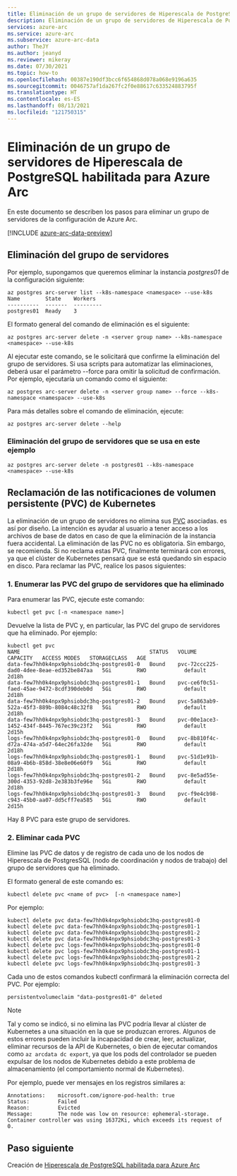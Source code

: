 ```yaml
---
title: Eliminación de un grupo de servidores de Hiperescala de PostgreSQL habilitada para Azure Arc
description: Eliminación de un grupo de servidores de Hiperescala de Postgres habilitada para Azure Arc
services: azure-arc
ms.service: azure-arc
ms.subservice: azure-arc-data
author: TheJY
ms.author: jeanyd
ms.reviewer: mikeray
ms.date: 07/30/2021
ms.topic: how-to
ms.openlocfilehash: 00387e190df3bcc6f654868d078a068e9196a635
ms.sourcegitcommit: 0046757af1da267fc2f0e88617c633524883795f
ms.translationtype: HT
ms.contentlocale: es-ES
ms.lasthandoff: 08/13/2021
ms.locfileid: "121750315"
---
```

# <a name="delete-an-azure-arc-enabled-postgresql-hyperscale-server-group"></a>Eliminación de un grupo de servidores de Hiperescala de PostgreSQL habilitada para Azure Arc

En este documento se describen los pasos para eliminar un grupo de servidores de la configuración de Azure Arc.

[!INCLUDE [azure-arc-data-preview](../../../includes/azure-arc-data-preview.md)]

## <a name="delete-the-server-group"></a>Eliminación del grupo de servidores

Por ejemplo, supongamos que queremos eliminar la instancia _postgres01_ de la configuración siguiente:

```azurecli
az postgres arc-server list --k8s-namespace <namespace> --use-k8s
Name        State    Workers
----------  -------  ---------
postgres01  Ready    3
```

El formato general del comando de eliminación es el siguiente:
```azurecli
az postgres arc-server delete -n <server group name> --k8s-namespace <namespace> --use-k8s
```
Al ejecutar este comando, se le solicitará que confirme la eliminación del grupo de servidores. Si usa scripts para automatizar las eliminaciones, deberá usar el parámetro --force para omitir la solicitud de confirmación. Por ejemplo, ejecutaría un comando como el siguiente: 
```azurecli
az postgres arc-server delete -n <server group name> --force --k8s-namespace <namespace> --use-k8s
```

Para más detalles sobre el comando de eliminación, ejecute:
```azurecli
az postgres arc-server delete --help 
```

### <a name="delete-the-server-group-used-in-this-example"></a>Eliminación del grupo de servidores que se usa en este ejemplo

```azurecli
az postgres arc-server delete -n postgres01 --k8s-namespace <namespace> --use-k8s
```

## <a name="reclaim-the-kubernetes-persistent-volume-claims-pvcs"></a>Reclamación de las notificaciones de volumen persistente (PVC) de Kubernetes

La eliminación de un grupo de servidores no elimina sus [PVC](https://kubernetes.io/docs/concepts/storage/persistent-volumes/) asociadas. es así por diseño. La intención es ayudar al usuario a tener acceso a los archivos de base de datos en caso de que la eliminación de la instancia fuera accidental. La eliminación de las PVC no es obligatoria. Sin embargo, se recomienda. Si no reclama estas PVC, finalmente terminará con errores, ya que el clúster de Kubernetes pensará que se está quedando sin espacio en disco. Para reclamar las PVC, realice los pasos siguientes:

### <a name="1-list-the-pvcs-for-the-server-group-you-deleted"></a>1. Enumerar las PVC del grupo de servidores que ha eliminado

Para enumerar las PVC, ejecute este comando:

```console
kubectl get pvc [-n <namespace name>]
```

Devuelve la lista de PVC y, en particular, las PVC del grupo de servidores que ha eliminado. Por ejemplo:

```output
kubectl get pvc
NAME                                         STATUS   VOLUME                                     CAPACITY   ACCESS MODES   STORAGECLASS   AGE
data-few7hh0k4npx9phsiobdc3hq-postgres01-0   Bound    pvc-72ccc225-dad0-4dee-8eae-ed352be847aa   5Gi        RWO            default        2d18h
data-few7hh0k4npx9phsiobdc3hq-postgres01-1   Bound    pvc-ce6f0c51-faed-45ae-9472-8cdf390deb0d   5Gi        RWO            default        2d18h
data-few7hh0k4npx9phsiobdc3hq-postgres01-2   Bound    pvc-5a863ab9-522a-45f3-889b-8084c48c32f8   5Gi        RWO            default        2d18h
data-few7hh0k4npx9phsiobdc3hq-postgres01-3   Bound    pvc-00e1ace3-1452-434f-8445-767ec39c23f2   5Gi        RWO            default        2d15h
logs-few7hh0k4npx9phsiobdc3hq-postgres01-0   Bound    pvc-8b810f4c-d72a-474a-a5d7-64ec26fa32de   5Gi        RWO            default        2d18h
logs-few7hh0k4npx9phsiobdc3hq-postgres01-1   Bound    pvc-51d1e91b-08a9-4b6b-858d-38e8e06e60f9   5Gi        RWO            default        2d18h
logs-few7hh0k4npx9phsiobdc3hq-postgres01-2   Bound    pvc-8e5ad55e-300d-4353-92d8-2e383b3fe96e   5Gi        RWO            default        2d18h
logs-few7hh0k4npx9phsiobdc3hq-postgres01-3   Bound    pvc-f9e4cb98-c943-45b0-aa07-dd5cff7ea585   5Gi        RWO            default        2d15h
```
Hay 8 PVC para este grupo de servidores.

### <a name="2-delete-each-of-the-pvcs"></a>2. Eliminar cada PVC

Elimine las PVC de datos y de registro de cada uno de los nodos de Hiperescala de PostgresSQL (nodo de coordinación y nodos de trabajo) del grupo de servidores que ha eliminado.

El formato general de este comando es: 

```console
kubectl delete pvc <name of pvc>  [-n <namespace name>]
```

Por ejemplo:

```console
kubectl delete pvc data-few7hh0k4npx9phsiobdc3hq-postgres01-0
kubectl delete pvc data-few7hh0k4npx9phsiobdc3hq-postgres01-1
kubectl delete pvc data-few7hh0k4npx9phsiobdc3hq-postgres01-2
kubectl delete pvc data-few7hh0k4npx9phsiobdc3hq-postgres01-3
kubectl delete pvc logs-few7hh0k4npx9phsiobdc3hq-postgres01-0
kubectl delete pvc logs-few7hh0k4npx9phsiobdc3hq-postgres01-1
kubectl delete pvc logs-few7hh0k4npx9phsiobdc3hq-postgres01-2
kubectl delete pvc logs-few7hh0k4npx9phsiobdc3hq-postgres01-3
```

Cada uno de estos comandos kubectl confirmará la eliminación correcta del PVC. Por ejemplo:

```output
persistentvolumeclaim "data-postgres01-0" deleted
```
  

>[!NOTE]
> Tal y como se indicó, si no elimina las PVC podría llevar al clúster de Kubernetes a una situación en la que se produzcan errores. Algunos de estos errores pueden incluir la incapacidad de crear, leer, actualizar, eliminar recursos de la API de Kubernetes, o bien de ejecutar comandos como `az arcdata dc export`, ya que los pods del controlador se pueden expulsar de los nodos de Kubernetes debido a este problema de almacenamiento (el comportamiento normal de Kubernetes).
>
> Por ejemplo, puede ver mensajes en los registros similares a:  
> ```output
> Annotations:    microsoft.com/ignore-pod-health: true  
> Status:         Failed  
> Reason:         Evicted  
> Message:        The node was low on resource: ephemeral-storage. Container controller was using 16372Ki, which exceeds its request of 0.
> ```
    
## <a name="next-step"></a>Paso siguiente
Creación de [Hiperescala de PostgreSQL habilitada para Azure Arc](create-postgresql-hyperscale-server-group.md)
